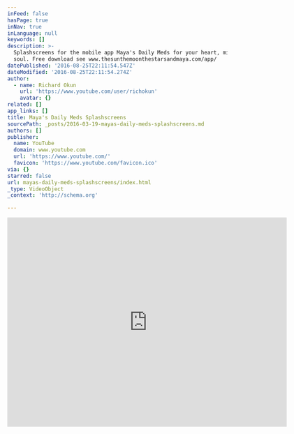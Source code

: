 ```yaml
---
inFeed: false
hasPage: true
inNav: true
inLanguage: null
keywords: []
description: >-
  Splashscreens for the mobile app Maya's Daily Meds for your heart, mind and
  soul. Free download see www.thesunthemoonthestarsandmaya.com/app­/
datePublished: '2016-08-25T22:11:54.547Z'
dateModified: '2016-08-25T22:11:54.274Z'
author:
  - name: Richard Okun
    url: 'https://www.youtube.com/user/richokun'
    avatar: {}
related: []
app_links: []
title: Maya's Daily Meds Splashscreens
sourcePath: _posts/2016-03-19-mayas-daily-meds-splashscreens.md
authors: []
publisher:
  name: YouTube
  domain: www.youtube.com
  url: 'https://www.youtube.com/'
  favicon: 'https://www.youtube.com/favicon.ico'
via: {}
starred: false
url: mayas-daily-meds-splashscreens/index.html
_type: VideoObject
_context: 'http://schema.org'

---
```

<iframe src="https://cdn.embedly.com/widgets/media.html?src=https%3A%2F%2Fwww.youtube.com%2Fembed%2F-eyPNP4F-g0%3Ffeature%3Doembed&amp;url=https%3A%2F%2Fwww.youtube.com%2Fwatch%3Fv%3D-eyPNP4F-g0&amp;image=https%3A%2F%2Fi.ytimg.com%2Fvi%2F-eyPNP4F-g0%2Fhqdefault.jpg&amp;key=b7d04c9b404c499eba89ee7072e1c4f7&amp;type=text%2Fhtml&amp;schema=youtube" width="640" height="480" scrolling="no" frameborder="0" allowfullscreen="allowfullscreen" style=""></iframe>